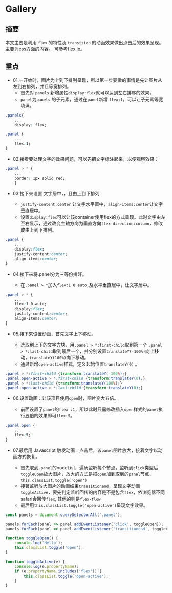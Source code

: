 # Gallery

## 摘要
本文主要是利用 `flex` 的特性及 `transition` 的动画效果做出点击后的效果呈现。主要为css方面的内容。
可參考[flex.io](https://www.flex.io/)。


## 重点

- 01.一开始时，图片为上到下排列呈现，所以第一步要做的事情是先让图片从左到右排列，并且等宽排列。
	- 首先对 `panels` 新增属性`display:flex`就可以达到左右排序的效果，
	- `panel`为`panels` 的子元素，通过在`panel`新增 `flex:1`，可以让子元素等宽填满。

```css
.panels{
	...
	display: flex;

.panel {
	...
	flex:1;
}
```

- 02.接着要处理文字的效果问题，可以先把文字标注起来，以便观察效果：

```css
.panel > * {
	...
    border: 1px solid red;
    }

```

- 03.接下來设置 文字居中，，且由上到下排列

	- `justify-content:center` 让文字水平置中，`align-items:center`让文字垂直居中。
	- 设置`display:flex`可以让该container使用flex的方式呈现。此时文字由左至右显示，通过改变主轴方向为垂直方向`flex-direction:column`，修改成由上到下排列。

```css
.panel {
	...
	display:flex;
	justify-content:center;
	align-items:center;
}

```

- 04.接下來将.panel分为三等份排好。

	- 在`.panel > *`加入`flex:1 0 auto;`及水平垂直居中，让文字居中。

```css
.panel > * {
	...
	flex:1 0 auto;
	display:flex;
	justify-content:center;
	align-items:center;
}
```

- 05.接下來设置动画，首先文字上下移动。

	- 选取到上下的文字方块，用`.panel > *:first-child`取到第一个 `.panel > *:last-child`取到最后一个，并分别设置`translateY(-100%)`向上移动，`translateY(100%)`向下移动。
	- 通过新增`open-active`样式，定义起始位置`translateY(0)` 。

```css
.panel > *:first-child {transform:translateY(-100%);}
.panel.open-active > *:first-child {transform:translateY(0);}
.panel > *:last-child {transform:translateY(100%);}
.panel.open-active > *:last-child {transform:translateY(0);}
```

- 06.设置动画：让该项目使用`open`时，图片变大五倍。

	- 前面设置了`panel`的`flex :1`，所以此时只需修改插入`open`样式的`panel`执行五倍的效果即可`flex:5`。

```css
.panel.open {
	...
	flex:5;
}
```

- 07.最后用 Javascript 触发动画：点击后，该`panel`图片放大，接着文字以动画方式恢复。

	- 首先取到`.panel`的nodeList，遍历监听每个节点，监听到`click`类型后`toggleOpen`放大图片，放大的方式是把`open`加到取到的`panel`节点，`this.classList.toggle('open')`
	- 接著监听放大图片的动画结束`transitionend`，呈现文字动画`toggleActive`，要先判定监听回传的内容是不是包含`flex`，依浏览器不同safari会回传`flex`, 其他的则是`flex-flow`
	- 最后用`this.classList.toggle('open-active')`呈现文字效果。

```javascript
const panels = document.querySelectorAll('.panel');

panels.forEach(panel => panel.addEventListener('click', toggleOpen));
panels.forEach(panel => panel.addEventListener('transitionend', toggleActive));

function toggleOpen() {
	console.log('Hello');
	this.classList.toggle('open');
}

function toggleActive(e) {
	console.log(e.propertyName);
	if (e.propertyName.includes('flex')) {
		this.classList.toggle('open-active');
	}
}
```

